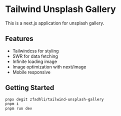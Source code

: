 # Tailwind Unsplash Gallery

This is a next.js application for unsplash gallery.

## Features

- Tailwindcss for styling
- SWR for data fetching
- Infinite loading image
- Image optimization with next/image
- Mobile responsive

## Getting Started

```bash
pnpx degit zfadhli/tailwind-unsplash-gallery
pnpm i
pnpm run dev
```
